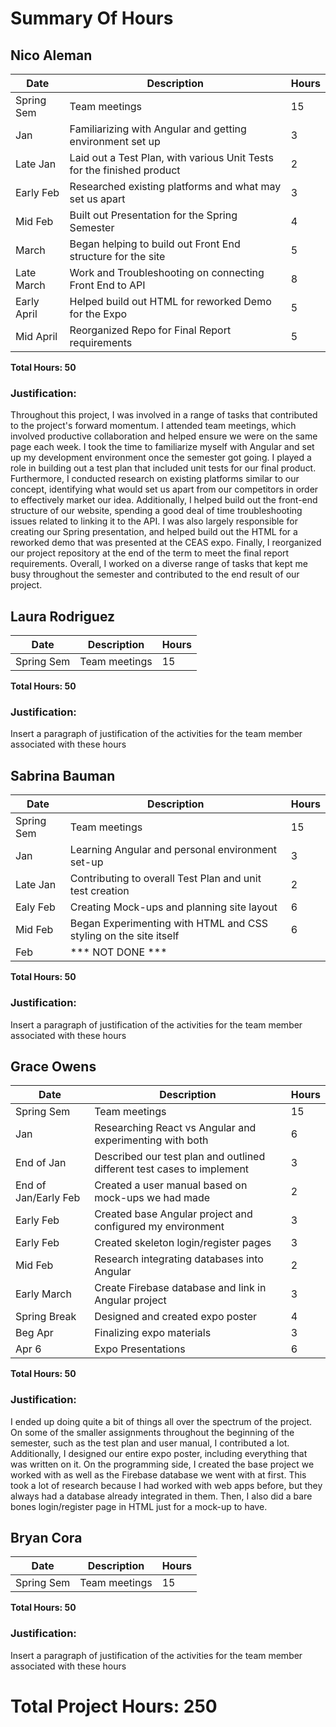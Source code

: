 # Summary Of Hours

## Nico Aleman

| Date       | Description                                                                  | Hours |
| ---------- | ---------------------------------------------------------------------------- | ----- |
| Spring Sem  | Team meetings                                                               | 15    |
| Jan         | Familiarizing with Angular and getting environment set up                   | 3     |
| Late Jan    | Laid out a Test Plan, with various Unit Tests for the finished product      | 2     |
| Early Feb   | Researched existing platforms and what may set us apart 				    | 3 	|
| Mid Feb 	  | Built out Presentation for the Spring Semester 								| 4 	|
| March 	  | Began helping to build out Front End structure for the site 				| 5 	|
| Late March  | Work and Troubleshooting on connecting Front End to API 					| 8 	|
| Early April | Helped build out HTML for reworked Demo for the Expo 						| 5 	|
| Mid April   | Reorganized Repo for Final Report requirements 								| 5 	|


**Total Hours: 50**

### Justification:
Throughout this project, I was involved in a range of tasks that contributed to the project's forward momentum. I attended team meetings, which involved productive collaboration and helped ensure we were on the same page each week. I took the time to familiarize myself with Angular and set up my development environment once the semester got going. I played a role in building out a test plan that included unit tests for our final product. Furthermore, I conducted research on existing platforms similar to our concept, identifying what would set us apart from our competitors in order to effectively market our idea. Additionally, I helped build out the front-end structure of our website, spending a good deal of time troubleshooting issues related to linking it to the API. I was also largely responsible for creating our Spring presentation, and helped build out the HTML for a reworked demo that was presented at the CEAS expo. Finally, I reorganized our project repository at the end of the term to meet the final report requirements. Overall, I worked on a diverse range of tasks that kept me busy throughout the semester and contributed to the end result of our project.

## Laura Rodriguez
| Date       | Description                                                                  | Hours |
| ---------- | ---------------------------------------------------------------------------- | ----- |
| Spring Sem | Team meetings                                                                | 15    |

**Total Hours: 50**

### Justification:
Insert a paragraph of justification of the activities for the team member associated with these hours

## Sabrina Bauman
| Date       | Description                                                                  | Hours |
| ---------- | ---------------------------------------------------------------------------- | ----- |
| Spring Sem | Team meetings                                                                | 15    |
| Jan | Learning Angular and personal environment set-up | 3 |
| Late Jan | Contributing to overall Test Plan and unit test creation | 2 |
| Ealy Feb | Creating Mock-ups and planning site layout | 6 |
| Mid Feb | Began Experimenting with HTML and CSS styling on the site itself | 6 |
| Feb | *** NOT DONE ***

**Total Hours: 50**

### Justification:
Insert a paragraph of justification of the activities for the team member associated with these hours

## Grace Owens
| Date       | Description                                                                  | Hours |
| ---------- | ---------------------------------------------------------------------------- | ----- |
| Spring Sem  | Team meetings                                                                | 15    |
| Jan | Researching React vs Angular and experimenting with both | 6 |
| End of Jan | Described our test plan and outlined different test cases to implement | 3 |
| End of Jan/Early Feb | Created a user manual based on mock-ups we had made | 2 |
| Early Feb | Created base Angular project and configured my environment | 3 |
| Early Feb | Created skeleton login/register pages | 3 |
| Mid Feb | Research integrating databases into Angular | 2 |
| Early March | Create Firebase database and link in Angular project | 3 |
| Spring Break | Designed and created expo poster | 4 |
| Beg Apr | Finalizing expo materials | 3 |
| Apr 6 | Expo Presentations | 6 |


**Total Hours: 50**

### Justification:
I ended up doing quite a bit of things all over the spectrum of the project. On some of the smaller assignments throughout the beginning of the semester, such as the test plan and user manual, I contributed a lot. Additionally, I designed our entire expo poster, including everything that was written on it. On the programming side, I created the base project we worked with as well as the Firebase database we went with at first. This took a lot of research because I had worked with web apps before, but they always had a database already integrated in them. Then, I also did a bare bones login/register page in HTML just for a mock-up to have.

## Bryan Cora
| Date       | Description                                                                  | Hours |
| ---------- | ---------------------------------------------------------------------------- | ----- |
| Spring Sem | Team meetings                                                                | 15    |

**Total Hours: 50**

### Justification:
Insert a paragraph of justification of the activities for the team member associated with these hours


# Total Project Hours: 250
